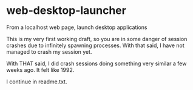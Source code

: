 # web-desktop-launcher
From a localhost web page, launch desktop applications

This is my very first working draft, so you are in some danger of session 
crashes due to infinitely spawning processes.  With that said, I have not 
managed to crash my session yet.  

With THAT said, I did crash sessions doing something very similar a few weeks ago.
It felt like 1992.

I continue in readme.txt.
